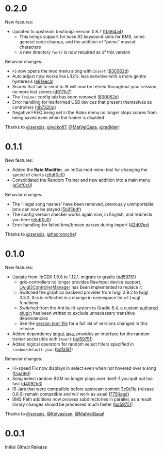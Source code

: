 <!--
Template:
```
# 0.1.0
New features:
- Added some new feature / ability (3afd86c58d883970ddd236dc7c8a0d5c5a0d9e3)
  - If needed, additional explanation / context here

Behavior changes:
- An existing feature or function changed its behavior (e40dd711d748b6398611db97f54e1622ac008ae)
  - For example, different output to the user

Thanks to @ User1, @ User2, @ User3!
```

Also run the two find-and-replace regexes below for nice formatting:

To quickly annotate commit hashes, append the full hash in parantheses to each line and then run
this find-and-replace regex (VSCode flavor):
- Find: (?<!commit/)([0-9a-f]{7})([0-9a-f]{33})
- Replace: [$1](https://github.com/seraxis/lr2oraja-endlessdream/commit/$1$2)

To quickly make GitHub usernames into clickable links, prepend each username with @ and then run
this find-and-replace regex (VSCode flavor):
- Find: (?<=Thanks to.*)(?<!\[)@([a-z0-9]+)
- Replace: [@$1](https://github.com/$1)
-->

# 0.2.0
New features:
- Updated to upstream beatoraja version 0.8.7 ([fb664a4](https://github.com/seraxis/lr2oraja-endlessdream/commit/fb664a4c7932a8821ba33244fed784d137ca10c2))
  - This brings support for base 62 keysound slots for BMS, some general code cleanup, and the addition of "pomu" mascot characters
  - a new directory `font/` is now required as of this version

Behavior changes:
- `F5` now opens the mod menu along with `Insert` ([800062d](https://github.com/seraxis/lr2oraja-endlessdream/commit/800062dfaa4eef2ce67e3f9d9c86b60051dd31e9))
- Auto adjust now works like LR2's: less sensitive with a more gentle hysteresis ([e81eecb](https://github.com/seraxis/lr2oraja-endlessdream/commit/e81eecb69f3f8d5c9d8a68c7f24acf55a5b161fd))
- Scores that fail to send to IR will now be retried throughout your session, no more lost scores ([d917fc7](https://github.com/seraxis/lr2oraja-endlessdream/commit/d917fc79d349f4d399093c7503fbad93faa7cb5e))
- The `Trainer` config tab has been removed ([800062d](https://github.com/seraxis/lr2oraja-endlessdream/commit/800062dfaa4eef2ce67e3f9d9c86b60051dd31e9))
- Error handling for malformed USB devices that present themselves as controllers ([4b7320d](https://github.com/seraxis/lr2oraja-endlessdream/commit/4b7320de9e786bb2eb808ac48b4c89cd0c660449))
- Negative FREQ being set in the Rates menu no longer stops scores from being saved even when the trainer is disabled

Thanks to [@seraxis](https://github.com/seraxis), [@wcko87](https://github.com/wcko87), [@MatVeiQaaa](https://github.com/MatVeiQaaa), [@radiden](https://github.com/radiden)!

# 0.1.1
New features:
- Added the **Rate Modifier**, an ImGui mod menu tool for changing the speed of charts ([e5df0c0](https://github.com/seraxis/lr2oraja-endlessdream/commit/e5df0c058cdd36795b14d687c21360699988096a))
- Consolidated the Random Trainer and new addition into a main menu ([e5df0c0](https://github.com/seraxis/lr2oraja-endlessdream/commit/e5df0c058cdd36795b14d687c21360699988096a))

Behavior changes:
- The 'illegal song hashes' have been removed, previously unimportable bms can now be played ([5b95bdf](https://github.com/seraxis/lr2oraja-endlessdream/commit/5b95bdf933b7560bb18808bd108d9f85fd295fff))
- The config version checker works again now, in English, and redirects you here ([e5df0c0](https://github.com/seraxis/lr2oraja-endlessdream/commit/e5df0c058cdd36795b14d687c21360699988096a))
- Error handling for failed bms/bmson parses during import ([42d07ee](https://github.com/seraxis/lr2oraja-endlessdream/commit/42d07eee732b47d538052fd8e9b27ea139e27b85))

Thanks to [@seraxis](https://github.com/seraxis), [@hadronyche](https://github.com/hadronyche)!

# 0.1.0
New features:
- Update from libGDX 1.9.8 to 1.12.1, migrate to gradle ([bd59751](https://github.com/seraxis/lr2oraja-endlessdream/commit/bd59751954be1c4a1db12014bd4988b598a2adab))
  - gdx-controllers no longer provides RawInput device support, [Lwjgl3ControllerManager](https://github.com/seraxis/lr2oraja-endlessdream/blob/bd59751954be1c4a1db12014bd4988b598a2adab/core/src/bms/player/beatoraja/controller/Lwjgl3ControllerManager.java) has been implemented to replace it
  - Switched the graphics backend provider from lwjgl 2.9.2 to lwjgl 3.3.3, this is reflected in a change in namespace for all Lwjgl functions
  - Switched from the Ant build system to Gradle 8.4, a custom [authored plugin](https://github.com/seraxis/lr2oraja-endlessdream/blob/bd59751954be1c4a1db12014bd4988b598a2adab/buildSrc/src/main/kotlin/org/endlessdream/extra/multiplatform-convention.gradle.kts) has been written to exclude unnecessary transitive dependencies
  - See the [version toml file](https://github.com/seraxis/lr2oraja-endlessdream/blob/bd59751954be1c4a1db12014bd4988b598a2adab/gradle/libs.versions.toml) for a full list of versions changed in this release
- Added dependency [imgui-java](https://github.com/SpaiR/imgui-java#readme), provides an interface for the random trainer accessible with `Insert` ([bd59751](https://github.com/seraxis/lr2oraja-endlessdream/commit/bd59751954be1c4a1db12014bd4988b598a2adab))
- Added logical operators for random select filters specified in `random/default.json` ([bdfa191](https://github.com/seraxis/lr2oraja-endlessdream/commit/bdfa19137b844cc1d6ab5dc237721ff730397241))

Behavior changes:
- Hi-speed Fix now displays in select even when not hovered over a song ([faaa9e1](https://github.com/seraxis/lr2oraja-endlessdream/commit/faaa9e19f82fdc73ae4e59095308137fc5c3eb5e))
- Song select random BGM no longer plays over itself if you quit out too fast ([d4092b3](https://github.com/seraxis/lr2oraja-endlessdream/commit/d4092b34c3b30998f5099515cd3b4de035abcbcf))
- IR Jars that were compatible before upstream commit [3c0c1fe](https://github.com/seraxis/lr2oraja-endlessdream/commit/3c0c1feca2df5a0d5d1dc5c3dc0be580ee39e6c8) (release 0.8.6) remain compatible and will work as usual ([7750aad](https://github.com/seraxis/lr2oraja-endlessdream/commit/7750aad06913fc9ac5b7585a1a787aa5e16afde2))
- BMS Path additions now process subdirectories in parallel, as a result library changes should be processed much faster ([bd59751](https://github.com/seraxis/lr2oraja-endlessdream/commit/bd59751954be1c4a1db12014bd4988b598a2adab))

Thanks to [@seraxis](https://github.com/seraxis), [@Kolyasisan](https://github.com/Kolyasisan), [@MatVeiQaaa](https://github.com/MatVeiQaaa)!

# 0.0.1

Initial Github Release